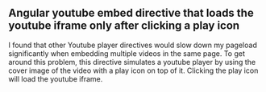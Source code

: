 ## Angular youtube embed directive that loads the youtube iframe only after clicking a play icon

I found that other Youtube player directives would slow down my pageload significantly when embedding multiple videos in the same page.
To get around this problem, this directive simulates a youtube player by using the cover image of the video with a play icon on top of it.
Clicking the play icon will load the youtube iframe.
